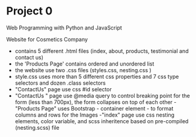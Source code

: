 # Project 0

Web Programming with Python and JavaScript

Website for Cosmetics Company

- contains 5 different .html files (index, about, products, testimonial and contact us)
- the 'Products Page' contains ordered and unordered list
- the website use two .css files (styles.css, nesting.css )
- style.css uses more than 5 different css properties and 7 css type selectors and dozen .class selectors
- "ContactUs" page use css #id selector
- "ContactUs " page use @media query to control breaking point for the form (less than 700px), the form collapses on top of each other
-"Products Page" uses Bootstrap - container element - to format columns and rows for the Images
-"index" page use css nesting elements, color variable, and scss inheritence  based on pre-compiled (nesting.scss) file
